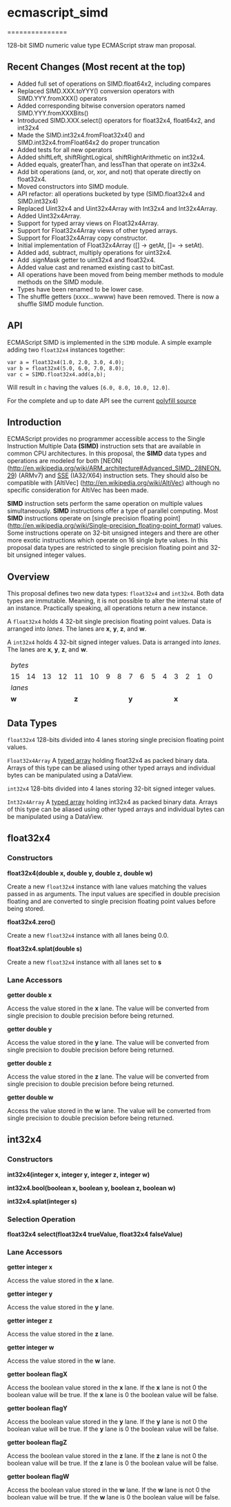 # ecmascript_simd
===============

128-bit SIMD numeric value type ECMAScript straw man proposal.

## Recent Changes (Most recent at the top)

* Added full set of operations on SIMD.float64x2, including compares
* Replaced SIMD.XXX.toYYY() conversion operators with SIMD.YYY.fromXXX() operators
* Added corresponding bitwise conversion operators named SIMD.YYY.fromXXXBits()
* Introduced SIMD.XXX.select() operators for float32x4, float64x2, and int32x4
* Made the SIMD.int32x4.fromFloat32x4() and SIMD.int32x4.fromFloat64x2 do proper truncation
* Added tests for all new operators
* Added shiftLeft, shiftRightLogical, shiftRightArithmetic on int32x4.
* Added equals, greaterThan, and lessThan that operate on int32x4.
* Add bit operations (and, or, xor, and not) that operate directly on float32x4.
* Moved constructors into SIMD module.
* API refactor: all operations bucketed by type (SIMD.float32x4 and SIMD.int32x4)
* Replaced Uint32x4 and Uint32x4Array with Int32x4 and Int32x4Array.
* Added Uint32x4Array.
* Support for typed array views on Float32x4Array.
* Support for Float32x4Array views of other typed arrays.
* Support for Float32x4Array copy constructor.
* Initial implementation of Float32x4Array ([] -> getAt, []= -> setAt).
* Added add, subtract, multiply operations for uint32x4.
* Add .signMask getter to uint32x4 and float32x4.
* Added value cast and renamed existing cast to bitCast.
* All operations have been moved from being member methods to module methods
  on the SIMD module.
* Types have been renamed to be lower case.
* The shuffle getters (xxxx...wwww) have been removed. There is now a shuffle SIMD module function.

## API

ECMAScript SIMD is implemented in the `SIMD` module. A simple example
adding two `float32x4` instances together:

```
var a = float32x4(1.0, 2.0, 3.0, 4.0);
var b = float32x4(5.0, 6.0, 7.0, 8.0);
var c = SIMD.float32x4.add(a,b);
```

Will result in `c` having the values `[6.0, 8.0, 10.0, 12.0]`.

For the complete and up to date API see the current [polyfill source](https://github.com/johnmccutchan/ecmascript_simd/blob/master/src/ecmascript_simd.js)

## Introduction

ECMAScript provides no programmer accessible access to the Single Instruction
Multiple Data **(SIMD)** instruction sets that are available in common CPU
architectures. In this proposal, the **SIMD** data types and operations are
modeled for both [NEON]
(http://en.wikipedia.org/wiki/ARM_architecture#Advanced_SIMD_.28NEON.29) (ARMv7)
and [SSE](http://en.wikipedia.org/wiki/Streaming_SIMD_Extensions) (IA32/X64)
instruction sets. They should also be compatible with [AltiVec]
(http://en.wikipedia.org/wiki/AltiVec) although no specific consideration for
AltiVec has been made.

**SIMD** instruction sets perform the same operation on multiple values
simultaneously. **SIMD** instructions offer a type of parallel computing. Most
**SIMD** instructions operate on [single precision floating point]
(http://en.wikipedia.org/wiki/Single-precision_floating-point_format) values.
Some instructions operate on 32-bit unsigned integers and there are other more
exotic instructions which operate on 16 single byte values. In this proposal
data types are restricted to single precision floating point and 32-bit
unsigned integer values.

## Overview

This proposal defines two new data types: `float32x4` and `int32x4`. Both data
types are immutable. Meaning, it is not possible to alter the internal state of
an instance. Practically speaking, all operations return a new instance.

A `float32x4` holds 4 32-bit single precision floating point values. Data is
arranged into _lanes_. The lanes are **x**, **y**, **z**, and **w**.

A `int32x4` holds 4 32-bit signed integer values. Data is arranged into
_lanes_. The lanes are **x**, **y**, **z**, and **w**.

<table>
<thead>
<tr>
<td colspan="16"><i>bytes</i></td>
</tr>
<tr>
<td>15</td>
<td>14</td>
<td>13</td>
<td>12</td>
<td>11</td>
<td>10</td>
<td>9</td>
<td>8</td>
<td>7</td>
<td>6</td>
<td>5</td>
<td>4</td>
<td>3</td>
<td>2</td>
<td>1</td>
<td>0</td>
</tr>
<tr>
<td colspan="16"><i>lanes</i></td>
</tr>
<tr>
<td colspan="4"><b>w</b></td>
<td colspan="4"><b>z</b></td>
<td colspan="4"><b>y</b></td>
<td colspan="4"><b>x</b></td>
</table>

## Data Types

`float32x4` 128-bits divided into 4 lanes storing single precision floating
point values.

`Float32x4Array` A [typed array](http://www.khronos.org/registry/typedarray/specs/latest/)
holding float32x4 as packed binary data. Arrays of this type can be aliased using other typed
arrays and individual bytes can be manipulated using a DataView.

`int32x4` 128-bits divided into 4 lanes storing 32-bit signed integer values.

`Int32x4Array` A [typed array](http://www.khronos.org/registry/typedarray/specs/latest/)
holding int32x4 as packed binary data. Arrays of this type can be aliased using other typed
arrays and individual bytes can be manipulated using a DataView.

## float32x4

### Constructors

**float32x4(double x, double y, double z, double w)**

Create a new `float32x4` instance with lane values matching the values
passed in as arguments. The input values are specified in double precision
floating and are converted to single precision floating point values before
being stored.

**float32x4.zero()**

Create a new `float32x4` instance with all lanes being 0.0.


**float32x4.splat(double s)**

Create a new `float32x4` instance with all lanes set to **s**

### Lane Accessors

**getter double x**

Access the value stored in the **x** lane. The value will be converted from
single precision to double precision before being returned.

**getter double y**

Access the value stored in the **y** lane. The value will be converted from
single precision to double precision before being returned.

**getter double z**

Access the value stored in the **z** lane. The value will be converted from
single precision to double precision before being returned.

**getter double w**

Access the value stored in the **w** lane. The value will be converted from
single precision to double precision before being returned.

## int32x4

### Constructors

**int32x4(integer x, integer y, integer z, integer w)**

**int32x4.bool(boolean x, boolean y, boolean z, boolean w)**

**int32x4.splat(integer s)**

### Selection Operation

**float32x4 select(float32x4 trueValue, float32x4 falseValue)**

### Lane Accessors

**getter integer x**

Access the value stored in the **x** lane.

**getter integer y**

Access the value stored in the **y** lane.

**getter integer z**

Access the value stored in the **z** lane.

**getter integer w**

Access the value stored in the **w** lane.

**getter boolean flagX**

Access the boolean value stored in the **x** lane. If the **x** lane is not 0
the boolean value will be true. If the **x** lane is 0 the boolean value will
be false.

**getter boolean flagY**

Access the boolean value stored in the **y** lane. If the **y** lane is not 0
the boolean value will be true. If the **y** lane is 0 the boolean value will
be false.

**getter boolean flagZ**

Access the boolean value stored in the **z** lane. If the **z** lane is not 0
the boolean value will be true. If the **z** lane is 0 the boolean value will
be false.

**getter boolean flagW**

Access the boolean value stored in the **w** lane. If the **w** lane is not 0
the boolean value will be true. If the **w** lane is 0 the boolean value will
be false.
